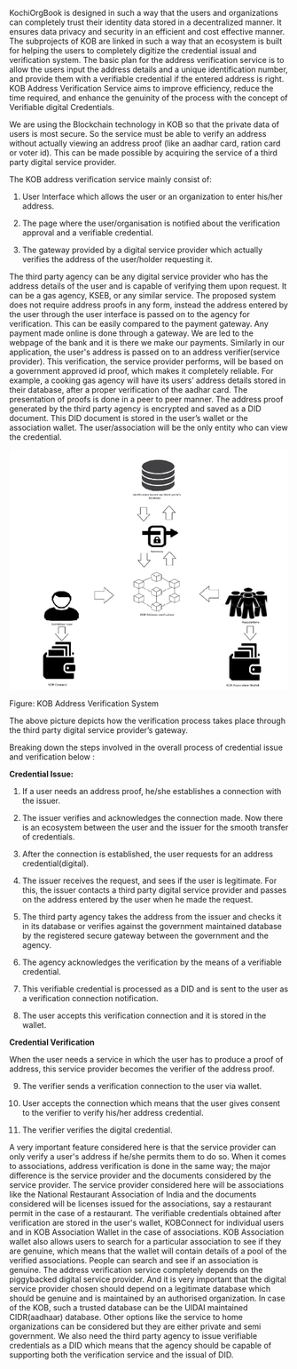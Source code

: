 
KochiOrgBook is designed in such a way that the users and organizations can completely trust their
identity data stored in a decentralized manner. It ensures data privacy and security in an efficient and
cost effective manner. The subprojects of KOB are linked in such a way that an ecosystem is built
for helping the users to completely digitize the credential issual and verification system.
The basic plan for the address verification service is to allow the users input the address details and a
unique identification number, and provide them with a verifiable credential if the entered address is
right.
KOB Address Verification Service aims to improve efficiency, reduce the time required, and enhance
the genuinity of the process with the concept of Verifiable digital Credentials.

We are using the Blockchain technology in KOB so that the private data of users is most secure. So the service must be able to verify an address without actually viewing an address proof (like an aadhar card, ration card or voter id). This can be made possible by
acquiring the service of a third party digital service provider.

The KOB address verification service mainly consist of:

1. User Interface which allows the user or an organization to enter his/her address.

2. The page where the user/organisation is notified about the verification approval and a verifiable credential.

3. The gateway provided by a digital service provider which actually verifies the address of the
user/holder requesting it.

The third party agency can be any digital service provider who has the address details of the user
and is capable of verifying them upon request. It can be a gas agency, KSEB, or any similar service.
The proposed system does not require address proofs in any form, instead the address entered by the
user through the user interface is passed on to the agency for verification.
This can be easily compared to the payment gateway. Any payment made online is done through a
gateway. We are led to the webpage of the bank and it is there we make our payments. Similarly in
our application, the user's address is passed on to an address verifier(service provider). This
verification, the service provider performs, will be based on a government approved id proof, which
makes it completely reliable. For example, a cooking gas agency will have its users’ address details
stored in their database, after a proper verification of the aadhar card.
The presentation of proofs is done in a peer to peer manner. The address proof generated by the third
party agency is encrypted and saved as a DID document. This DID document is stored in the user’s
wallet or the association wallet. The user/association will be the only entity who can view the
credential.


![KOB Address Verification System](Images\whole.PNG)


Figure: KOB Address Verification System

The above picture depicts how the verification process takes place through the third party digital
service provider’s gateway.

Breaking down the steps involved in the overall process of credential issue and verification  below :

**Credential Issue:**

1. If a user needs an address proof, he/she establishes a connection with the issuer.

2. The issuer verifies and acknowledges the connection made. Now there is an ecosystem
between the user and the issuer for the smooth transfer of credentials.

3. After the connection is established, the user requests for an address credential(digital).

4. The issuer receives the request, and sees if the user is legitimate. For this, the issuer contacts
a third party digital service provider and passes on the address entered by the user when he
made the request.

5. The third party agency takes the address from the issuer and checks it in its database or
verifies against the government maintained database by the registered secure gateway between the government and the agency.

6. The agency acknowledges the verification by the means of a verifiable credential.

7. This verifiable credential is processed as a DID and is sent to the user as a verification
connection notification.

8. The user accepts this verification connection and it is stored in the wallet.

**Credential Verification**

When the user needs a service in which the user has to produce a proof of address, this service
provider becomes the verifier of the address proof.

9. The verifier sends a verification connection to the user via wallet.

10. User accepts the connection which means that the user gives consent to the verifier to verify
his/her address credential.

11. The verifier verifies the digital credential.


A very important feature considered here is that the service provider can only verify a user's address
if he/she permits them to do so.
When it comes to associations, address verification is done in the same way; the major difference is
the service provider and the documents considered by the service provider. The service provider
considered here will be associations like the National Restaurant Association of India and the
documents considered will be licenses issued for the associations, say a restaurant permit in the case
of a restaurant.
The verifiable credentials obtained after verification are stored in the user's wallet,
KOBConnect for individual users and in KOB Association Wallet in the case of associations. KOB
Association wallet also allows users to search for a particular association to see if they are genuine,
which means that the wallet will contain details of a pool of the verified associations. People can
search and see if an association is genuine.
The address verification service completely depends on the piggybacked digital service provider.
And it is very important that the digital service provider chosen should depend on a legitimate
database which should be genuine and is maintained by an authorised organization. In case of the
KOB, such a trusted database can be the UIDAI maintained CIDR(aadhaar) database. Other options
like the service to home organizations can be considered but they are either private and semi
government. 
We also need the third party agency to issue verifiable credentials as a DID which means that the
agency should be capable of supporting both the verification service and the issual of DID. 




